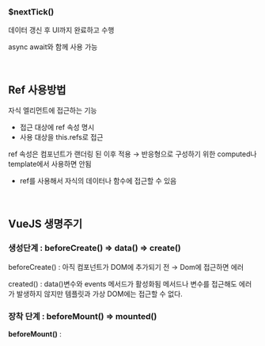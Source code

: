 ### $nextTick()

데이터 갱신 후 UI까지 완료하고 수행

async await와 함께 사용 가능

</br>

## Ref 사용방법

자식 엘리먼트에 접근하는 기능

- 접근 대상에 ref 속성 명시
- 사용 대상을 this.refs로 접근

ref 속성은 컴포넌트가 랜더링 된 이후 적용 → 반응형으로 구성하기 위한 computed나 template에서 사용하면 안됨
- ref를 사용해서 자식의 데이터나 함수에 접근할 수 있음


</br>

## VueJS 생명주기

### 생성단계 : beforeCreate() ⇒ data() ⇒ create()

beforeCreate() : 아직 컴포넌트가 DOM에 추가되기 전 → Dom에 접근하면 에러

created() : data()변수와 events 메서드가 활성화됨
메서드나 변수를 접근해도 에러가 발생하지 않지만 템플릿과 가상 DOM에는 접근할 수 없다.

### 장착 단계 : beforeMount() ⇒ mounted()

**beforeMount()** : <template> 태그가 실행된 후 실행

**mounted()** : 템플릿과 렌더링 된 돔에 접근할 수 있는 단계

- 자식 컴포넌트가 부모 컴포넌트보다 먼저 Mounted가 실행됨

### 수정 단계 : beforeUpdate() ⇒ update()

**beforeUpdate()** : Dom이 제 렌더링 되고 패치되기 직전에 실행
재 렌더링 전의 “새 상태의 데이터”를 얻을 수 있음 
여기서 값을 변경해도 재 랜더링 되지 않음

**update()** : 제 랜더링이 일어난 후 실행
DOM 업데이트가 완료된 상태, 연산과 기능이 가능
여기서 값을 변경하면 무한루프에 빠질 수 있음

### 소멸 단계 : beforeDestroy() ⇒ destroyed()

**beforeDestroy()** : 소멸(뷰 컴포넌트 제거) 직전에 호출

이벤트와 같은 부분을 제거

**destroyed()** : 소멸된 후에 호출

vue의 모든 디렉티브(v-)가 바인딩 헤제, 모든 이벤트 리스터가 제거, 모든 하위 Vue 컴포넌트도 삭제

![img.png](https://s3-us-west-2.amazonaws.com/secure.notion-static.com/00bc3837-8fa7-44fb-b571-e1e2f35d779b/img.png)

</br>


## vue export default 속성들

### computed

- 대상의 변경이 일어나야 호출

템플릿의 데이터 표현을 더 직관적이고 간결하게 도와주는 속성

템플릿에서 사용할만한 복잡한 로직을 정의

- 컴퓨티드 속성은 인자를 받지 않음
- HTTP통신과 같이 컴퓨팅 리소스가 많이 필요한 로직을 정의하지 않아야함
- getter, setter 사용가능
- 원래는 set이 되지 않지만 set()을 작성하면 set처럼 사용할 수 있음

→ Computed는 계산되어 있는 결과를 그대로 반환한다.

⇒ 캐시를 사용하지 않아도 되는 경우 : method
캐시를 사용해야 하는 경우 : computed

### watch

1, 데이터를 업데이트 할 때 비동기처리나 무거운 처리(많은 처리)를 실행하고 싶은 경우

1. 감시할 데이터를 지정하고 그 데이터가 바뀌면 선언한 함수를 실행하라는 방식
computed속성은 계산해야 하는 목표 데이터를 정의하는 방식

### method

렌더링이 일어날 대마다 항사 함수 실행

### $nextTick()

모든 데이터의 업데이트나 랜더링이 끝난 후 DOM에 접근하는 함수

```jsx
created: function(){
	var self = this;

	for(var i = 0;i<100;i++){
		this._data.list.push(i);
	}

	this.$nextTick(function(){
		var dom = document.getElementById('item-0');
		dom.style.backgroundColor = 'red';
	});
}
```

## 하얀 화면이 나오는 경우
- router의 이동 경로가 이상한 경우(오류), script 실행 중 오류가 나는 경우

## Mixin
vue의 script 외에 js파일을 사용할 수 있도록 선언하는것
mixin으로 공통js파일을 가져와 사용할 수 있음
